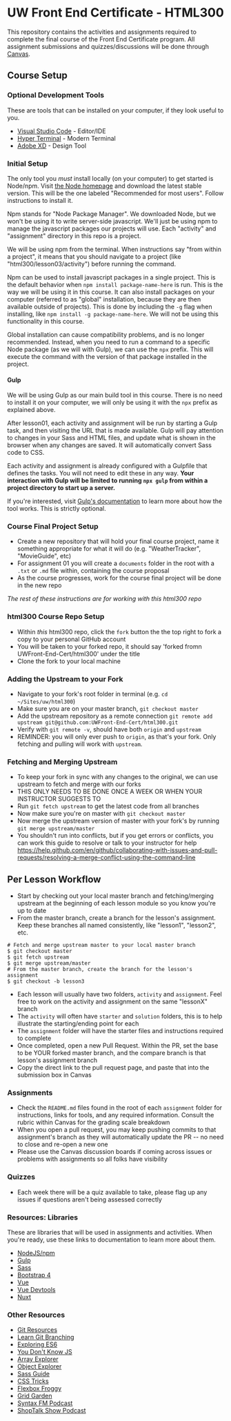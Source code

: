 # UW Front End Certificate - HTML300
This repository contains the activities and assignments required to complete the final course of the Front End Certificate program. All assignment submissions and quizzes/discussions will be done through [Canvas](https://canvas.uw.edu/).

## Course Setup

### Optional Development Tools

These are tools that can be installed on your computer, if they look useful to you.

- [Visual Studio Code](https://code.visualstudio.com/) - Editor/IDE
- [Hyper Terminal](https://hyper.is/) - Modern Terminal
- [Adobe XD](https://www.adobe.com/products/xd.html) - Design Tool

### Initial Setup

The only tool you *must* install locally (on your computer) to get started is Node/npm. Visit [the Node homepage](https://nodejs.org/) and download the latest stable version. This will be the one labeled "Recommended for most users". Follow instructions to install it.

Npm stands for "Node Package Manager". We downloaded Node, but we won't be using it to write server-side javascript. We'll just be using npm to manage the javascript packages our projects will use. Each "activity" and "assignment" directory in this repo is a project.

We will be using npm from the terminal. When instructions say "from within a project", it means that you should navigate to a project (like "html300/lesson03/activity") before running the command.

Npm can be used to install javascript packages in a single project. This is the default behavior when `npm install package-name-here` is run. This is the way we will be using it in this course. It can also install packages on your computer (referred to as "global" installation, because they are then available outside of projects). This is done by including the `-g` flag when installing, like `npm install -g package-name-here`. We will not be using this functionality in this course.

Global installation can cause compatibility problems, and is no longer recommended. Instead, when you need to run a command to a specific Node package (as we will with Gulp), we can use the `npx` prefix. This will execute the command with the version of that package installed in the project.

#### Gulp  

We will be using Gulp as our main build tool in this course. There is no need to install it on your computer, we will only be using it with the `npx` prefix as explained above.  

After lesson01, each activity and assignment will be run by starting a Gulp task, and then visiting the URL that is made available. Gulp will pay attention to changes in your Sass and HTML files, and update what is shown in the browser when any changes are saved. It will automatically convert Sass code to CSS.

Each activity and assignment is already configured with a Gulpfile that defines the tasks. You will not need to edit these in any way. __Your interaction with Gulp will be limited to running `npx gulp` from within a project directory to start up a server.__

If you're interested, visit [Gulp's documentation](https://gulpjs.com) to learn more about how the tool works. This is strictly optional.

### Course Final Project Setup

- Create a new repository that will hold your final course project, name it something appropriate for what it will do (e.g. "WeatherTracker", "MovieGuide", etc)
- For assignment 01 you will create a `documents` folder in the root with a `.txt` or `.md` file within, containing the course proposal
- As the course progresses, work for the course final project will be done in the new repo

*The rest of these instructions are for working with this html300 repo*

### html300 Course Repo Setup
- Within *this* html300 repo, click the `fork` button the the top right to fork a copy to your personal GitHub account
- You will be taken to your forked repo, it should say 'forked fromn UWFront-End-Cert/html300' under the title
- Clone the fork to your local machine

### Adding the Upstream to your Fork
- Navigate to your fork's root folder in terminal (e.g. `cd ~/Sites/uw/html300`)
- Make sure you are on your master branch, `git checkout master`
- Add the upstream repository as a remote connection `git remote add upstream git@github.com:UWFront-End-Cert/html300.git`
- Verify with `git remote -v`, should have both `origin` and `upstream`
- REMINDER: you will only ever push to `origin`, as that's your fork. Only fetching and pulling will work with `upstream`.

### Fetching and Merging Upstream
- To keep your fork in sync with any changes to the original, we can use upstream to fetch and merge with our forks
- THIS ONLY NEEDS TO BE DONE ONCE A WEEK OR WHEN YOUR INSTRUCTOR SUGGESTS TO
- Run `git fetch upstream` to get the latest code from all branches
- Now make sure you're on master with `git checkout master`
- Now merge the upstream version of master with your fork's by running `git merge upstream/master`
- You shouldn't run into conflicts, but if you get errors or conflicts, you can work this guide to resolve or talk to your instructor for help https://help.github.com/en/github/collaborating-with-issues-and-pull-requests/resolving-a-merge-conflict-using-the-command-line

## Per Lesson Workflow
- Start by checking out your local master branch and fetching/merging upstream at the beginning of each lesson module so you know you're up to date
- From the master branch, create a branch for the lesson's assignment. Keep these branches all named consistently, like "lesson1", "lesson2", etc.
```
# Fetch and merge upstream master to your local master branch
$ git checkout master
$ git fetch upstream
$ git merge upstream/master
# From the master branch, create the branch for the lesson's assignment
$ git checkout -b lesson3
```
- Each lesson will usually have two folders, `activity` and `assignment`. Feel free to work on the activity  and assignment on the same "lessonX" branch
- The `activity` will often have `starter` and `solution` folders, this is to help illustrate the starting/ending point for each
- The `assignment` folder will have the starter files and instructions required to complete
- Once completed, open a new Pull Request. Within the PR, set the base to be YOUR forked master branch, and the compare branch is  that lesson's assignment branch
- Copy the direct link to the pull request page, and paste that into the submission box in Canvas

### Assignments
- Check the `README.md` files found in the root of each `assignment` folder for instructions, links for tools, and any required information. Consult the rubric within Canvas for the grading scale breakdown
- When you open a pull request, you may keep pushing commits to that assignment's branch as they will automatically update the PR -- no need to close and re-open a new one
- Please use the Canvas discussion boards if coming across issues or problems with assignments so all folks have visibility

### Quizzes
- Each week there will be a quiz available to take, please flag up any issues if questions aren't being assessed correctly

### Resources: Libraries

These are libraries that will be used in assignments and activities. When you're ready, use these links to documentation to learn more about them.

- [NodeJS/npm](https://nodejs.org/en/)
- [Gulp](https://gulpjs.com/)
- [Sass](https://sass-lang.com/documentation)
- [Bootstrap 4](https://getbootstrap.com/)
- [Vue](https://vuejs.org/)
- [Vue Devtools](https://chrome.google.com/webstore/detail/vuejs-devtools/nhdogjmejiglipccpnnnanhbledajbpd?hl=en)
- [Nuxt](https://nuxtjs.org/)

### Other Resources

- [Git Resources](https://try.github.io/)
- [Learn Git Branching](https://learngitbranching.js.org/?locale=en_US)
- [Exploring ES6](https://exploringjs.com/es6/)
- [You Don't Know JS](https://github.com/getify/You-Dont-Know-JS)
- [Array Explorer](https://sdras.github.io/array-explorer/)
- [Object Explorer](https://sdras.github.io/object-explorer/)
- [Sass Guide](https://sass-lang.com/guide)
- [CSS Tricks](https://css-tricks.com/)
- [Flexbox Froggy](https://flexboxfroggy.com/)
- [Grid Garden](https://codepip.com/games/grid-garden/)
- [Syntax FM Podcast](https://syntax.fm/)
- [ShopTalk Show Podcast](https://shoptalkshow.com/)
